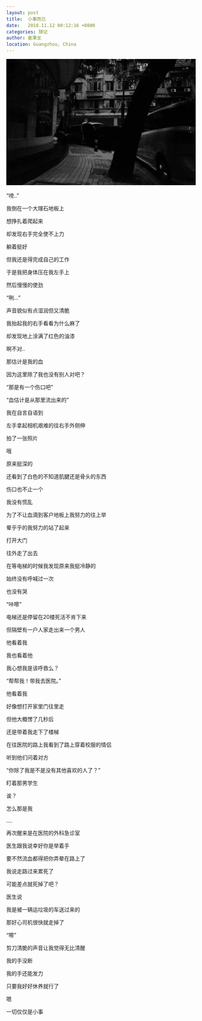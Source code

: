 ```yaml
---
layout: post
title:  小事而已
date:   2018.11.12 00:12:16 +0800
categories: 随记
author: 崔秉龙
location: Guangzhou, China
---
```


![图片发自一条路上](/photo/InPost/14763760-533f2fafd5b081b6.png)


“嗙..”

我倒在一个大理石地板上

想挣扎着爬起来

却发现右手完全使不上力

躺着挺好

但我还是得完成自己的工作

于是我把身体压在我左手上

然后慢慢的使劲



“咧...”

声音貌似有点湿润但又清脆

我抬起我的右手看看为什么麻了

却发现地上涂满了红色的油漆

啊不对..

那估计是我的血



因为这里除了我也没有别人对吧？



“那是有一个伤口吧”

“血估计是从那里流出来的”

我在自言自语到





左手拿起相机艰难的往右手外侧伸

拍了一张照片

哦

原来挺深的

还看到了白色的不知道肌腱还是骨头的东西

伤口也不止一个



我没有慌乱

为了不让血滴到客户地板上我努力的往上举



晕乎乎的我努力的站了起来

打开大门

往外走了出去



在等电梯的时候我发现原来我挺冷静的

始终没有呼喊过一次

也没有哭



“咔嚓”

电梯还是停留在20楼死活不肯下来

但隔壁有一户人家走出来一个男人

他看着我

我也看着他

我心想我是该呼救么？



“帮帮我！带我去医院。”

他看着我

好像想打开家里门往里走

但他大概愣了几秒后

还是带着我走下了楼梯



在往医院的路上我看到了路上穿着校服的情侣

听到他们问着对方

“你除了我是不是没有其他喜欢的人了？”

盯着那男学生

诶？

怎么那是我



....



再次醒来是在医院的外科急诊室

医生跟我说幸好你是举着手

要不然流血都得把你弄晕在路上了



我说走路过来累死了

可能差点就死掉了吧？



医生说

我是被一辆运垃圾的车送过来的

那好心司机很快就走掉了



“嚓”

剪刀清脆的声音让我觉得无比清醒



我的手没断

我的手还能发力

只要我好好休养就行了

嗯

一切仅仅是小事